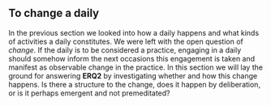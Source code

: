 
## To change a daily

In the previous section we looked into how a daily happens and what kinds of activities a daily constitutes. We were left with the open question of *change*. If the daily is to be considered a practice, engaging in a daily should somehow inform the next occasions this engagement is taken and manifest as observable change in the practice. In this section we will lay the ground for answering **ERQ2** by investigating whether and how this change happens. Is there a structure to the change, does it happen by deliberation, or is it perhaps emergent and not premeditated?
